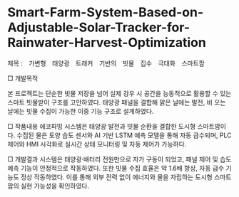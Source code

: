 # Smart-Farm-System-Based-on-Adjustable-Solar-Tracker-for-Rainwater-Harvest-Optimization

제목 :　가변형　태양광　트래커　기반의　빗물　집수　극대화　스마트팜

□ 개발목적

본 프로젝트는 단순한 빗물 저장을 넘어 실제 강우 시 공간을 능동적으로 활용할 수 있는 스마트 빗물받이 구조를 고안하였다. 태양광 패널을 결합해 맑은 날에는 발전, 비 오는 날에는 빗물 수집이 가능한 이중 기능 구조로 설계하였다.

□ 작품내용
에코파밍 시스템은 태양광 발전과 빗물 순환을 결합한 도시형 스마트팜이다. 수집된 물은 토양 습도 센서와 AI 기반 LSTM 예측 모델을 통해 자동 급수되며, PLC 제어와 HMI 시각화로 실시간 상태 모니터링 및 자동 제어가 가능하다.

□ 개발결과
시스템은 태양광·배터리 전원만으로 자가 구동이 되었고, 패널 제어 및 습도 예측 기능이 안정적으로 작동하였다. 또한 빗물 수집 효율은 약 1.6배 향상, 자동 급수 기능도 정상 작동하였다. 이를 통해 외부 전력 없이 에너지와 물을 자립하는 도시형 스마트팜의 실현 가능성을 확인하였다.
